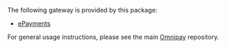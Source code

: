 The following gateway is provided by this package:

* [ePayments](http://epayments.com/)

For general usage instructions, please see the main [Omnipay](https://github.com/omnipay/omnipay) repository.
